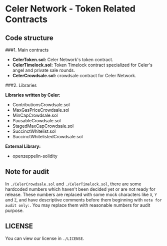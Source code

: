 # Celer Network - Token Related Contracts

## Code structure

###1. Main contracts

* **CelerToken.sol:** Celer Network's token contract.
* **CelerTimelock.sol:** Token Timelock contract specialized for Celer's angel and private sale rounds.
* **CelerCrowdsale.sol:** crowdsale contract for Celer Network.

###2. Libraries

**Libraries written by Celer:**

* ContributionsCrowdsale.sol
* MaxGasPriceCrowdsale.sol
* MinCapCrowdsale.sol
* PausableCrowdsale.sol
* StagedMaxCapCrowdsale.sol
* SuccinctWhitelist.sol
* SuccinctWhitelistedCrowdsale.sol

**External Library:**

* openzeppelin-solidity

## Note for audit

In `./CelerCrowdsale.sol` and `./CelerTimelock.sol`, there are some hardcoded numbers which haven't been decided yet or are not ready for release. These numbers are replaced with some mock characters like `X`, `Y` and `Z`, and have descriptive comments before them beginning with `note for audit only:`. You may replace them with reasonable numbers for audit purpose.

## LICENSE
You can view our license in `./LICENSE`.
